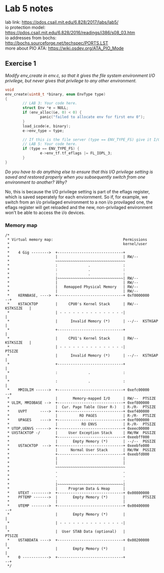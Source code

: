 # Lab 5 notes
lab link: https://pdos.csail.mit.edu/6.828/2017/labs/lab5/  
io protection model: https://pdos.csail.mit.edu/6.828/2016/readings/i386/s08_03.htm  
io addresses from bochs: http://bochs.sourceforge.net/techspec/PORTS.LST   
more about PIO ATA: https://wiki.osdev.org/ATA_PIO_Mode  
## Exercise 1
_Modify env\_create in env.c, so that it gives the file system environment I/O privilege, but never gives that privilege to any other environment._  
```C
void
env_create(uint8_t *binary, enum EnvType type)
{
        // LAB 3: Your code here.
        struct Env *e = NULL;
        if (env_alloc(&e, 0) < 0) {
                panic("failed to allocate env for first env 0");
        }
        load_icode(e, binary);
        e->env_type = type;

        // If this is the file server (type == ENV_TYPE_FS) give it I/O privileges.
        // LAB 5: Your code here.
        if (type == ENV_TYPE_FS) {
                e->env_tf.tf_eflags |= FL_IOPL_3;
        }
}
```
_Do you have to do anything else to ensure that this I/O privilege setting is saved and restored properly when you subsequently switch from one environment to another? Why?_  

No, this is because the  I/O privilege setting is part of the eflags register, which is saved seperately for each enviornment. So if, for example, we switch from an i/o privilaged environment to a non i/o provilaged one, the eflags register will get reloaded and the new, non-privilaged environment won't be able to access the i/o devices.

### Memory map
```
/*
 * Virtual memory map:                                Permissions
 *                                                    kernel/user
 *
 *    4 Gig -------->  +------------------------------+
 *                     |                              | RW/--
 *                     ~~~~~~~~~~~~~~~~~~~~~~~~~~~~~~~~
 *                     :              .               :
 *                     :              .               :
 *                     :              .               :
 *                     |~~~~~~~~~~~~~~~~~~~~~~~~~~~~~~| RW/--
 *                     |                              | RW/--
 *                     |   Remapped Physical Memory   | RW/--
 *                     |                              | RW/--
 *    KERNBASE, ---->  +------------------------------+ 0xf0000000      --+
 *    KSTACKTOP        |     CPU0's Kernel Stack      | RW/--  KSTKSIZE   |
 *                     | - - - - - - - - - - - - - - -|                   |
 *                     |      Invalid Memory (*)      | --/--  KSTKGAP    |
 *                     +------------------------------+                   |
 *                     |     CPU1's Kernel Stack      | RW/--  KSTKSIZE   |
 *                     | - - - - - - - - - - - - - - -|                 PTSIZE
 *                     |      Invalid Memory (*)      | --/--  KSTKGAP    |
 *                     +------------------------------+                   |
 *                     :              .               :                   |
 *                     :              .               :                   |
 *    MMIOLIM ------>  +------------------------------+ 0xefc00000      --+
 *                     |       Memory-mapped I/O      | RW/--  PTSIZE
 * ULIM, MMIOBASE -->  +------------------------------+ 0xef800000
 *                     |  Cur. Page Table (User R-)   | R-/R-  PTSIZE
 *    UVPT      ---->  +------------------------------+ 0xef400000
 *                     |          RO PAGES            | R-/R-  PTSIZE
 *    UPAGES    ---->  +------------------------------+ 0xef000000
 *                     |           RO ENVS            | R-/R-  PTSIZE
 * UTOP,UENVS ------>  +------------------------------+ 0xeec00000
 * UXSTACKTOP -/       |     User Exception Stack     | RW/RW  PGSIZE
 *                     +------------------------------+ 0xeebff000
 *                     |       Empty Memory (*)       | --/--  PGSIZE
 *    USTACKTOP  --->  +------------------------------+ 0xeebfe000
 *                     |      Normal User Stack       | RW/RW  PGSIZE
 *                     +------------------------------+ 0xeebfd000
 *                     |                              |
 *                     |                              |
 *                     ~~~~~~~~~~~~~~~~~~~~~~~~~~~~~~~~
 *                     .                              .
 *                     .                              .
 *                     .                              .
 *                     |~~~~~~~~~~~~~~~~~~~~~~~~~~~~~~|
 *                     |     Program Data & Heap      |
 *    UTEXT -------->  +------------------------------+ 0x00800000
 *    PFTEMP ------->  |       Empty Memory (*)       |        PTSIZE
 *                     |                              |
 *    UTEMP -------->  +------------------------------+ 0x00400000      --+
 *                     |       Empty Memory (*)       |                   |
 *                     | - - - - - - - - - - - - - - -|                   |
 *                     |  User STAB Data (optional)   |                 PTSIZE
 *    USTABDATA ---->  +------------------------------+ 0x00200000        |
 *                     |       Empty Memory (*)       |                   |
 *    0 ------------>  +------------------------------+                 --+
 */
```
